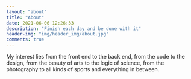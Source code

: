 ```yaml
---
layout: "about"
title: "About"
date: 2021-06-06 12:26:33
description: "Finish each day and be done with it"
header-img: "img/header_img/about.jpg"
comments: true
---
```


 My interest lies from the front end to the back end, from the code to the design, from the beauty of arts to the logic of science, from the photography to all kinds of sports and everything in between.

